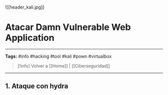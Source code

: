 ![[header_kali.jpg]]
# Atacar Damn Vulnerable Web Application

---
**Tags:** #info #hacking #tool #kali #pown #virtualbox

> [!info] Volver a [[Home]] | [[Ciberseguridad]] 

---

## 1. Ataque con hydra